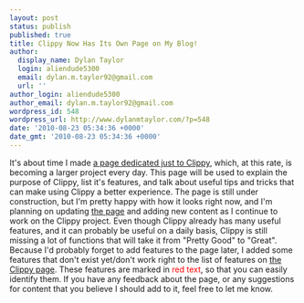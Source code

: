 ```yaml
---
layout: post
status: publish
published: true
title: Clippy Now Has Its Own Page on My Blog!
author:
  display_name: Dylan Taylor
  login: aliendude5300
  email: dylan.m.taylor92@gmail.com
  url: ''
author_login: aliendude5300
author_email: dylan.m.taylor92@gmail.com
wordpress_id: 548
wordpress_url: http://www.dylanmtaylor.com/?p=548
date: '2010-08-23 05:34:36 +0000'
date_gmt: '2010-08-23 05:34:36 +0000'
---
```

<p>It's about time I made <a title="Clippy Clipboard Manager" href="http://www.dylanmtaylor.com/clippy/">a page dedicated just to Clippy</a>, which, at this rate, is becoming a larger project every day. This page will be used to explain the purpose of Clippy, list it's features, and talk about useful tips and tricks that can make using Clippy a better experience. The page is still under construction, but I'm pretty happy with how it looks right now, and I'm planning on updating <a href="http://www.dylanmtaylor.com/clippy/">the page</a> and adding new content as I continue to work on the Clippy project. Even though Clippy already has many useful features, and it can probably be useful on a daily basis, Clippy is still missing a lot of functions that will take it from "Pretty Good" to "Great". Because I'd probably forget to add features to the page later, I added some features that don't exist yet/don't work right to the list of features on <a href="http://www.dylanmtaylor.com/clippy/">the Clippy page</a>. These features are marked in <span style="color:#ff0000;">red text</span>, so that you can easily identify them. If you have any feedback about the page, or any suggestions for content that you believe I should add to it, feel free to let me know.</p>
